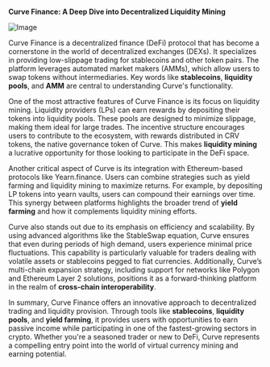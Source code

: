 **Curve Finance: A Deep Dive into Decentralized Liquidity Mining**

![Image](https://github.com/user-attachments/assets/31692037-0104-4703-abd1-696b6a7dd41b)

Curve Finance is a decentralized finance (DeFi) protocol that has become a cornerstone in the world of decentralized exchanges (DEXs). It specializes in providing low-slippage trading for stablecoins and other token pairs. The platform leverages automated market makers (AMMs), which allow users to swap tokens without intermediaries. Key words like **stablecoins**, **liquidity pools**, and **AMM** are central to understanding Curve's functionality.

One of the most attractive features of Curve Finance is its focus on liquidity mining. Liquidity providers (LPs) can earn rewards by depositing their tokens into liquidity pools. These pools are designed to minimize slippage, making them ideal for large trades. The incentive structure encourages users to contribute to the ecosystem, with rewards distributed in CRV tokens, the native governance token of Curve. This makes **liquidity mining** a lucrative opportunity for those looking to participate in the DeFi space.

Another critical aspect of Curve is its integration with Ethereum-based protocols like Yearn.finance. Users can combine strategies such as yield farming and liquidity mining to maximize returns. For example, by depositing LP tokens into yearn vaults, users can compound their earnings over time. This synergy between platforms highlights the broader trend of **yield farming** and how it complements liquidity mining efforts.

Curve also stands out due to its emphasis on efficiency and scalability. By using advanced algorithms like the StableSwap equation, Curve ensures that even during periods of high demand, users experience minimal price fluctuations. This capability is particularly valuable for traders dealing with volatile assets or stablecoins pegged to fiat currencies. Additionally, Curve’s multi-chain expansion strategy, including support for networks like Polygon and Ethereum Layer 2 solutions, positions it as a forward-thinking platform in the realm of **cross-chain interoperability**.

In summary, Curve Finance offers an innovative approach to decentralized trading and liquidity provision. Through tools like **stablecoins**, **liquidity pools**, and **yield farming**, it provides users with opportunities to earn passive income while participating in one of the fastest-growing sectors in crypto. Whether you're a seasoned trader or new to DeFi, Curve represents a compelling entry point into the world of virtual currency mining and earning potential.